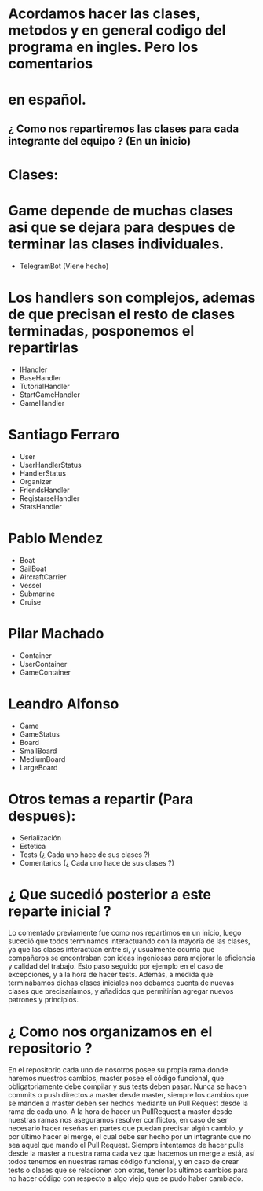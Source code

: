 # Acordamos hacer las clases, metodos y en general codigo del programa en ingles. Pero los comentarios
# en español.

## ¿ Como nos repartiremos las clases para cada integrante del equipo ? (En un inicio)

# Clases:

# Game depende de muchas clases asi que se dejara para despues de terminar las clases individuales.


- TelegramBot (Viene hecho)

# Los handlers son complejos, ademas de que precisan el resto de clases terminadas, posponemos el repartirlas
- IHandler
- BaseHandler
- TutorialHandler
- StartGameHandler
- GameHandler

# Santiago Ferraro
- User
- UserHandlerStatus
- HandlerStatus
- Organizer
- FriendsHandler
- RegistarseHandler
- StatsHandler

# Pablo Mendez
- Boat
- SailBoat
- AircraftCarrier
- Vessel
- Submarine
- Cruise

# Pilar Machado
- Container<T>
- UserContainer<User>
- GameContainer<Game>

# Leandro Alfonso
- Game
- GameStatus
- Board
- SmallBoard
- MediumBoard
- LargeBoard

# Otros temas a repartir (Para despues):
- Serialización
- Estetica
- Tests (¿ Cada uno hace de sus clases ?)
- Comentarios (¿ Cada uno hace de sus clases ?)

# ¿ Que sucedió posterior a este reparte inicial ?
Lo comentado previamente fue como nos repartimos en un inicio, luego sucedió que todos terminamos interactuando con la mayoría de las clases, ya que las clases interactúan entre sí, y usualmente ocurría que compañeros se encontraban con ideas ingeniosas para mejorar la eficiencia y calidad del trabajo. Esto paso seguido por ejemplo en el caso de excepciones, y a la hora de hacer tests. Además, a medida que terminábamos dichas clases iniciales nos debamos cuenta de nuevas clases que precisaríamos, y añadidos que permitirían agregar nuevos patrones y principios.

# ¿ Como nos organizamos en el repositorio ?
En el repositorio cada uno de nosotros posee su propia rama donde haremos nuestros cambios, master posee el código funcional, que obligatoriamente debe compilar y sus tests deben pasar. Nunca se hacen commits o push directos a master desde master, siempre los cambios que se manden a master deben ser hechos mediante un Pull Request desde la rama de cada uno. A la hora de hacer un PullRequest a master desde nuestras ramas nos aseguramos resolver conflictos, en caso de ser necesario hacer reseñas en partes que puedan precisar algún cambio, y por último hacer el merge, el cual debe ser hecho por un integrante que no sea aquel que mando el Pull Request. Siempre intentamos de hacer pulls desde la master a nuestra rama cada vez que hacemos un merge a está, así todos tenemos en nuestras ramas código funcional, y en caso de crear tests o clases que se relacionen con otras, tener los últimos cambios para no hacer código con respecto a algo viejo que se pudo haber cambiado.
